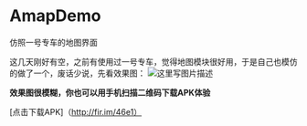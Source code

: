# AmapDemo
仿照一号专车的地图界面

这几天刚好有空，之前有使用过一号专车，觉得地图模块很好用，于是自己也模仿的做了一个，废话少说，先看效果图：
![这里写图片描述](https://raw.githubusercontent.com/weidongjian/AmapDemo/master/art/ezgif.com-optimize.gif)

**效果图很模糊，你也可以用手机扫描二维码下载APK体验**

[点击下载APK]（http://fir.im/46e1）
